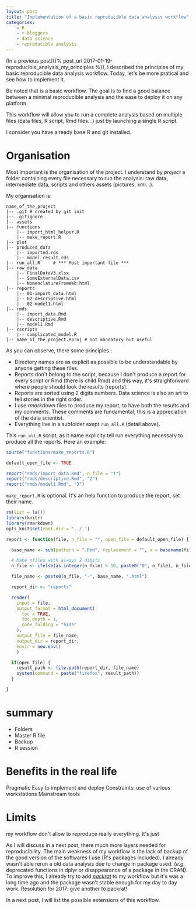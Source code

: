```yaml
---
layout: post
title: "Implementation of a basic reproducible data analysis workflow"
categories:
    - R
    - r-bloggers 
    - data science
    - reproducible analysis
---
```


[In a previous post]({% post_url 2017-01-19-reproducible_analysis_my_principles %}), I described the principles of my basic reproducible data analysis workflow. Today, let's be more pratical and see how to implement it.

Be noted that is a basic workflow. The goal is to find a good balance between a minimal reproducible analysis and the ease to deploy it on any platform.

This workflow will allow you to run a complete analysis based on multiple files (data files, R script, Rmd files...) just by launching a single R script.

I consider you have already base R and git installed. 

# Organisation

Most important is the organisation of the project. I understand by *project* a folder containing every file necessary to run the analysis: raw data, intermediate data, scripts and others assets (pictures, xml...).

My organisation is:

```
name_of_the_project
|-- .git # created by git init
|-- .gitignore
|-- assets
|-- functions
    |-- import_html_helper.R
    |-- make_report.R
|-- plot
|-- produced_data
    |-- imported.rds
    |-- model_result.rds
|-- run_all.R     # *** Most important file ***
|-- raw_data
    |-- FinalDataV3.xlsx
    |-- SomeExternalData.csv
    |-- NomenclatureFromWeb.html
|-- reports
    |-- 01-import_data.html
    |-- 02-descriptive.html
    |-- 02-model1.html
|-- rmds
    |-- import_data.Rmd
    |-- descriptive.Rmd
    |-- model1.Rmd
|-- rscripts
    |-- complicated_model.R
|-- name_of_the_project.Rproj # not mandatory but useful
```

As you can observe, there some principles :

- Directory names are as explicit as possible to be understandable by anyone getting these files.
- Reports don't belong to the script, because I don't produce a report for every script or Rmd (there is child Rmd) and this way, it's straighforward where people should look the results (reports).
- Reports are sorted using 2 digits numbers. Data science is also an art to tell stories in the right order.
- I use *rmarkdown* files to produce my report, to have both the results and my comments. These comments are fundamental, this is a appreciation of the data scientist.
- Everything live in a subfolder exept `run_all.R` (detail above).

This `run_all.R` script, as it name explicity tell run everything necessary to produce all the reports. Here an example:

```r
source("functions/make_reports.R")

default_open_file <- TRUE

report("rmds/import_data.Rmd", n_file = "1")
report("rmds/descriptive.Rmd", "2")
report("rmds/model1.Rmd", "3")
````

`make_report.R` is optional. It's  an help function to produce the report, set their name.

```r
rm(list = ls())
library(knitr)
library(rmarkdown)
opts_knit$set(root.dir = '../.')

report <- function(file, n_file = "", open_file = default_open_file) {

  base_name <- sub(pattern = ".Rmd", replacement = "", x = basename(file))

  # Make nfiles with always 2 digits
  n_file <- ifelse(as.integer(n_file) < 10, paste0("0", n_file), n_file)

  file_name <- paste0(n_file, "-", base_name, ".html")

  report_dir <- "reports"

  render(
    input = file,
    output_format = html_document(
      toc = TRUE,
      toc_depth = 1,
      code_folding = "hide"
    ),
    output_file = file_name,
    output_dir = report_dir,
    envir = new.env()
    )

  if(open_file) {
    result_path <- file.path(report_dir, file_name)
    system(command = paste("firefox", result_path))
  }

}
```

# summary

- Folders
- Master R file
- Backup
- R session

# Benefits in the real life

Pragmatic
Easy to implement and deploy
Constraints: use of various workstations
Mainstream tools

# Limits

 my workflow don't allow to reproduce really everything. It's just

As I will discuss in a next post, there much more layers needed for reproducibility. The main weakness of my workflow is the lack of backup of the good version of the softwares I use (R's packages included). I already wasn't able rerun a old data analysis due to change in package used. (*e.g.* deprecated functions in dplyr or disappearance of a package in the CRAN). To improve this, I already try to add [*packrat*](https://cran.r-project.org/web/packages/packrat/index.html) to my workflow but it's was a long time ago and the package wasn't stable enough for my day to day work. Resolution for 2017: give another to packrat!

In a next post, I will list the possible extensions of this workflow.
